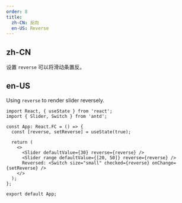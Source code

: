 ```yaml
---
order: 8
title:
  zh-CN: 反向
  en-US: Reverse
---
```


## zh-CN

设置 `reverse` 可以将滑动条置反。

## en-US

Using `reverse` to render slider reversely.

```tsx
import React, { useState } from 'react';
import { Slider, Switch } from 'antd';

const App: React.FC = () => {
  const [reverse, setReverse] = useState(true);

  return (
    <>
      <Slider defaultValue={30} reverse={reverse} />
      <Slider range defaultValue={[20, 50]} reverse={reverse} />
      Reversed: <Switch size="small" checked={reverse} onChange={setReverse} />
    </>
  );
};

export default App;
```
